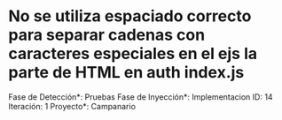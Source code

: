 # No se utiliza espaciado correcto para separar cadenas con caracteres especiales en el ejs la parte de HTML en auth index.js

Fase de Detección*: Pruebas
Fase de Inyección*: Implementacion
ID: 14
Iteración: 1
Proyecto*: Campanario
